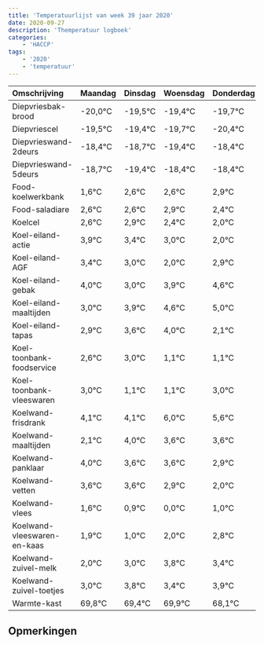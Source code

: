 ```yaml
---
title: 'Temperatuurlijst van week 39 jaar 2020'
date: 2020-09-27
description: 'Themperatuur logboek'
categories:
    - 'HACCP'
tags:
    - '2020'
    - 'temperatuur'
---
```

|Omschrijving|Maandag|Dinsdag|Woensdag|Donderdag|Vrijdag|Zaterdag|Zondag|
|:---|:---|:---|:---|:---|:---|:---|:---|
|Diepvriesbak-brood|-20,0°C|-19,5°C|-19,4°C|-19,7°C|-20,4°C|-19,4°C|-19,4°C|
|Diepvriescel|-19,5°C|-19,4°C|-19,7°C|-20,4°C|-19,4°C|-19,4°C|-19,1°C|
|Diepvrieswand-2deurs|-18,4°C|-18,7°C|-19,4°C|-18,4°C|-18,4°C|-18,1°C|-18,6°C|
|Diepvrieswand-5deurs|-18,7°C|-19,4°C|-18,4°C|-18,4°C|-18,1°C|-18,6°C|-19,0°C|
|Food-koelwerkbank|1,6°C|2,6°C|2,6°C|2,9°C|2,4°C|2,0°C|1,0°C|
|Food-saladiare|2,6°C|2,6°C|2,9°C|2,4°C|2,0°C|1,0°C|1,9°C|
|Koelcel|2,6°C|2,9°C|2,4°C|2,0°C|1,0°C|1,9°C|2,6°C|
|Koel-eiland-actie|3,9°C|3,4°C|3,0°C|2,0°C|2,9°C|3,6°C|4,0°C|
|Koel-eiland-AGF|3,4°C|3,0°C|2,0°C|2,9°C|3,6°C|4,0°C|2,1°C|
|Koel-eiland-gebak|4,0°C|3,0°C|3,9°C|4,6°C|5,0°C|3,1°C|3,1°C|
|Koel-eiland-maaltijden|3,0°C|3,9°C|4,6°C|5,0°C|3,1°C|3,1°C|5,0°C|
|Koel-eiland-tapas|2,9°C|3,6°C|4,0°C|2,1°C|2,1°C|4,0°C|3,6°C|
|Koel-toonbank-foodservice|2,6°C|3,0°C|1,1°C|1,1°C|3,0°C|2,6°C|2,6°C|
|Koel-toonbank-vleeswaren|3,0°C|1,1°C|1,1°C|3,0°C|2,6°C|2,6°C|1,9°C|
|Koelwand-frisdrank|4,1°C|4,1°C|6,0°C|5,6°C|5,6°C|4,9°C|4,0°C|
|Koelwand-maaltijden|2,1°C|4,0°C|3,6°C|3,6°C|2,9°C|2,0°C|3,0°C|
|Koelwand-panklaar|4,0°C|3,6°C|3,6°C|2,9°C|2,0°C|3,0°C|3,8°C|
|Koelwand-vetten|3,6°C|3,6°C|2,9°C|2,0°C|3,0°C|3,8°C|3,4°C|
|Koelwand-vlees|1,6°C|0,9°C|0,0°C|1,0°C|1,8°C|1,4°C|1,9°C|
|Koelwand-vleeswaren-en-kaas|1,9°C|1,0°C|2,0°C|2,8°C|2,4°C|2,9°C|1,1°C|
|Koelwand-zuivel-melk|2,0°C|3,0°C|3,8°C|3,4°C|3,9°C|2,1°C|3,6°C|
|Koelwand-zuivel-toetjes|3,0°C|3,8°C|3,4°C|3,9°C|2,1°C|3,6°C|3,6°C|
|Warmte-kast|69,8°C|69,4°C|69,9°C|68,1°C|69,6°C|69,6°C|69,4°C|

## Opmerkingen


